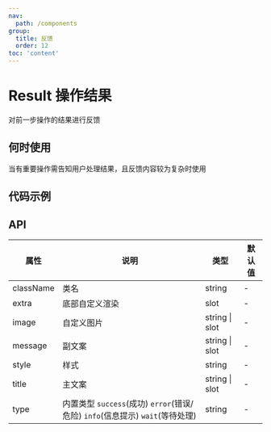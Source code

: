 ```yaml
---
nav:
  path: /components
group:
  title: 反馈
  order: 12
toc: 'content'
---
```

          
# Result 操作结果
对前一步操作的结果进行反馈
## 何时使用
当有重要操作需告知用户处理结果，且反馈内容较为复杂时使用
## 代码示例
<code src='pages/Result/index'></code>
    

## API

| 属性 | 说明 | 类型 | 默认值 |
| -----|-----|-----|----- |
| className | 类名 | string |  - | 
| extra | 底部自定义渲染 | slot | - | 
| image | 自定义图片 | string \| slot | - | 
| message | 副文案 | string \| slot | - | 
| style | 样式 | string | - | 
| title | 主文案 | string \| slot | - | 
| type | 内置类型 `success`(成功) `error`(错误/危险) `info`(信息提示) `wait`(等待处理) | string | - | 

